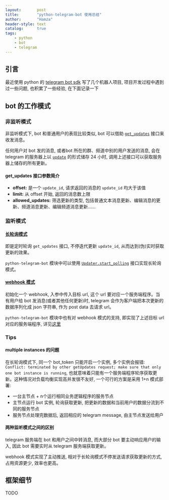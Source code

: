 ```yaml
---
layout:       post
title:        "python-telegram-bot 使用总结"
author:       "Hamza"
header-style: text
catalog:      true
tags:
    - python
    - bot
    - telegram
---
```


## 引言

最近使用 python 的 [telegram bot sdk](https://github.com/python-telegram-bot/python-telegram-bot) 写了几个机器人项目, 项目开发过程中遇到过一些问题, 也积累了一些经验, 在下面记录一下

## bot 的工作模式

### 非监听模式

非监听模式下, bot 和普通用户的表现比较类似, bot 可以借助 [`get_updates`](https://docs.python-telegram-bot.org/en/stable/telegram.bot.html#telegram.Bot.get_updates) 接口来收发消息。

任何用户对 bot 发的消息, 或者bot 所在的群、频道中别的用户发送的消息, 会在 telegram 的服务器上以 [`update`](https://docs.python-telegram-bot.org/en/stable/telegram.update.html#telegram.Update) 的形式储存 24 小时, 调用上述接口可以获取服务器上储存的所有更新。

#### get_updates 接口参数简介

- **offset:** 是一个 `update_id`, 请求返回的消息的 `update_id` 均大于该值
- **limit:** 从 offset 开始, 返回的消息数上限
- **allowed_updates:** 筛选更新的类型, 包括普通文本消息更新、编辑消息的更新、频道消息更新、编辑频道消息更新……

### 监听模式

#### [长轮询模式](https://core.telegram.org/bots/api#getupdates)

即是定时轮询 `get_updates` 接口, 不停迭代更新 `update_id`, 从而达到(伪)实时获取更新的效果。

`python-telegram-bot` 模块中可以使用 [`Updater.start_polling`](https://docs.python-telegram-bot.org/en/stable/telegram.ext.updater.html?#telegram.ext.Updater.start_polling) 接口实现长轮询模式。

#### [webhook 模式](https://core.telegram.org/bots/api#getupdates)

初始化一个 webhook, 入参中传入目标 url, 这个 url 要对应一个服务端程序。当有用户给 bot 发消息(或者其他任何更新)时, telegram 会作为客户端把本次更新的数据序列化成 json 字符串, 作为 post data 去请求 url。

`python-telegram-bot` 模块中也有对 webhook 模式的支持, 即实现了上述目标 url 对应的服务端程序, 详见[这里](https://docs.python-telegram-bot.org/en/stable/telegram.ext.updater.html?#telegram.ext.Updater.start_webhook)

### Tips

#### multiple instances 的问题

在长轮询模式下, 同一个 bot_token 只能开启一个实例, 多个实例会报错: `Conflict: terminated by other getUpdates request; make sure that only one bot instance is running`, 也就意味着只能有一个服务端程序轮序获取更新。这种情况对负载均衡实现高并发很不友好, 一个可行的方案是采用 1+n 模式部署:

- 一台主节点 + n个运行相同业务逻辑程序的服务节点
- 主节点运行 bot 实例, 轮询获取更新, 把更新的数据和当前用户的数据分流到不同的服务节点
- 服务节点处理完数据后, 返回相应的 telegram message, 由主节点发送给用户

#### 两种监听模式之间的区别

telegram 服务端在 bot 和用户之间中转消息, 而大部分 bot 要主动响应用户的输入, 因此 bot 需要实时从 telegram 服务端获取更新。

webhook 模式实现了主动推送, 相对于长轮询模式不停发送请求获取更新的方式, 占用资源更少, 效率也更高。

## 框架细节

TODO